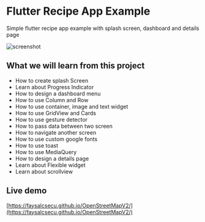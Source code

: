 # Flutter Recipe App Example

Simple flutter recipe app example with splash screen, dashboard and details page

![screenshot](assets/images/screenshot.png)

## What we will learn from this project

- How to create splash Screen
- Learn about Progress Indicator
- How to design a dashboard menu
- How to use Column and Row
- How to use container, image and text widget
- How to use GridView and Cards
- How to use gesture detector
- How to pass data between two screen
- How to navigate another screen
- How to use custom google fonts
- How to use toast
- How to use MediaQuery
- How to design a details page
- Learn about Flexible widget
- Learn about scrollview



## Live demo
[https://faysalcsecu.github.io/OpenStreetMapV2/](https://faysalcsecu.github.io/OpenStreetMapV2/)
